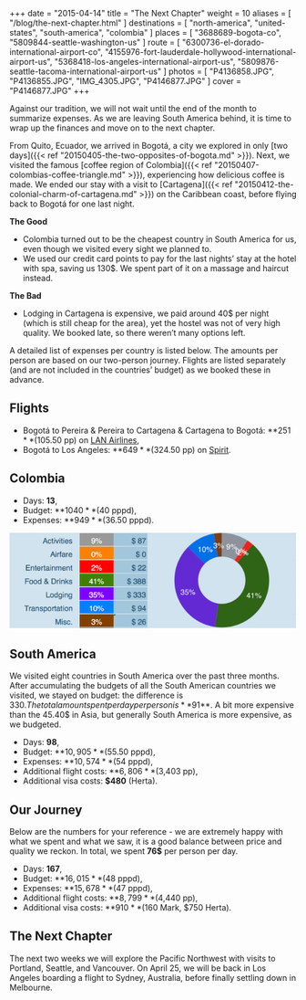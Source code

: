 +++
date    = "2015-04-14"
title   = "The Next Chapter"
weight  = 10
aliases = [ "/blog/the-next-chapter.html" ]
destinations = [ "north-america", "united-states", "south-america", "colombia" ]
places  = [ "3688689-bogota-co", "5809844-seattle-washington-us" ]
route   = [
  "6300736-el-dorado-international-airport-co",
  "4155976-fort-lauderdale-hollywood-international-airport-us",
  "5368418-los-angeles-international-airport-us",
  "5809876-seattle-tacoma-international-airport-us"
]
photos = [ "P4136858.JPG", "P4136855.JPG", "IMG_4305.JPG", "P4146877.JPG" ]
cover  = "P4146877.JPG"
+++

Against our tradition, we will not wait until the end of the month to summarize expenses. As we are leaving South America behind, it is time to wrap up the finances and move on to the next chapter.
<!--more-->
From Quito, Ecuador, we arrived in Bogotá, a city we explored in only [two days]({{< ref "20150405-the-two-opposites-of-bogota.md" >}}). Next, we visited the famous [coffee region of Colombia]({{< ref "20150407-colombias-coffee-triangle.md" >}}), experiencing how delicious coffee is made. We ended our stay with a visit to [Cartagena]({{< ref "20150412-the-colonial-charm-of-cartagena.md" >}}) on the Caribbean coast, before flying back to Bogotá for one last night.

**The Good**

* Colombia turned out to be the cheapest country in South America for us, even though we visited every sight we planned to.
* We used our credit card points to pay for the last nights’ stay at the hotel with spa, saving us 130$. We spent part of it on a massage and haircut instead.

**The Bad**

* Lodging in Cartagena is expensive, we paid around 40$ per night (which is still cheap for the area), yet the hostel was not of very high quality. We booked late, so there weren’t many options left.

A detailed list of expenses per country is listed below. The amounts per person are based on our two-person journey. Flights are listed separately (and are not included in the countries’ budget) as we booked these in advance.

## Flights
* Bogotá to Pereira & Pereira to Cartagena & Cartagena to Bogotá: **$251** ($105.50 pp) on [LAN Airlines](http://www.lan.com/),
* Bogotá to Los Angeles: **$649** ($324.50 pp) on [Spirit](https://www.spirit.com).

## Colombia
* Days: **13**,
* Budget: **$1040** ($40 pppd),
* Expenses: **$949** ($36.50 pppd).

<span class="img-thumbnail">![Expenses Breakdown](/uploads/budget-colombia.png)</span>

## South America
We visited eight countries in South America over the past three months. After accumulating the budgets of all the South American countries we visited, we stayed on budget: the difference is 330$. The total amount spent per day per person is **91$**. A bit more expensive than the 45.40$ in Asia, but generally South America is more expensive, as we budgeted.

* Days: **98**,
* Budget: **$10,905** ($55.50 pppd),
* Expenses: **$10,574** ($54 pppd),
* Additional flight costs: **$6,806** ($3,403 pp),
* Additional visa costs: **$480** (Herta).

## Our Journey
Below are the numbers for your reference - we are extremely happy with what we spent and what we saw, it is a good balance between price and quality we reckon. In total, we spent **76$** per person per day.

* Days: **167**,
* Budget: **$16,015** ($48 pppd),
* Expenses: **$15,678** ($47 pppd),
* Additional flight costs: **$8,799** ($4,440 pp),
* Additional visa costs: **$910** ($160 Mark, $750 Herta).

## The Next Chapter
The next two weeks we will explore the Pacific Northwest with visits to Portland, Seattle, and Vancouver. On April 25, we will be back in Los Angeles boarding a flight to Sydney, Australia, before finally settling down in Melbourne.